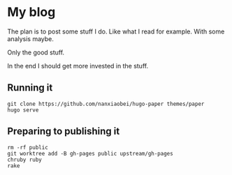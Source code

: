 # My blog

The plan is to post some stuff I do.
Like what I read for example.
With some analysis maybe.

Only the good stuff.

In the end I should get more invested in the stuff.

## Running it

~~~
git clone https://github.com/nanxiaobei/hugo-paper themes/paper
hugo serve
~~~

## Preparing to publishing it

~~~
rm -rf public
git worktree add -B gh-pages public upstream/gh-pages
chruby ruby
rake
~~~
